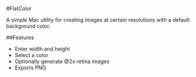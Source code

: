 #FlatColor

A simple Mac utility for creating images at certain resolutions with a default background color.

##Features
* Enter width and height
* Select a color
* Optionally generate @2x retina images
* Exports PNG